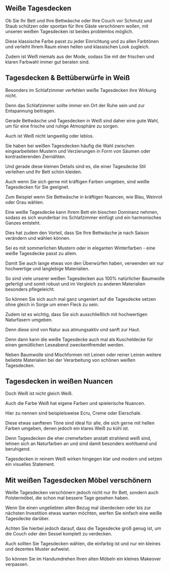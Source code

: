 Weiße Tagesdecken
-----------------

Ob Sie Ihr Bett und Ihre Bettwäsche oder Ihre Couch vor Schmutz und Staub schützen oder spontan für Ihre Gäste verschönern wollen, mit unseren weißen Tagesdecken ist beides problemlos möglich.

Diese klassische Farbe passt zu jeder Einrichtung und zu allen Farbtönen und verleiht Ihrem Raum einen hellen und klassischen Look zugleich.

Zudem ist Weiß niemals aus der Mode, sodass Sie mit der frischen und klaren Farbwahl immer gut beraten sind.

Tagesdecken & Bettüberwürfe in Weiß
-----------------------------------

Besonders im Schlafzimmer verfehlen weiße Tagesdecken ihre Wirkung nicht.

Denn das Schlafzimmer sollte immer ein Ort der Ruhe sein und zur Entspannung beitragen.

Gerade Bettwäsche und Tagesdecken in Weiß sind daher eine gute Wahl, um für eine frische und ruhige Atmosphäre zu sorgen.

Auch ist Weiß nicht langweilig oder leblos.

Sie haben bei weißen Tagesdecken häufig die Wahl zwischen eingearbeiteten Mustern und Verzierungen in Form von Säumen oder kontrastierenden Ziernähten.

Und gerade diese kleinen Details sind es, die einer Tagesdecke Stil verleihen und Ihr Bett schön kleiden.

Auch wenn Sie sich gerne mit kräftigen Farben umgeben, sind weiße Tagesdecken für Sie geeignet.

Zum Beispiel wenn Sie Bettwäsche in kräftigen Nuancen, wie Blau, Weinrot oder Grau wählen.

Eine weiße Tagesdecke kann Ihrem Bett ein bisschen Dominanz nehmen, sodass es sich wunderbar ins Schlafzimmer einfügt und ein harmonisches Ganzes entsteht.

Dies hat zudem den Vorteil, dass Sie Ihre Bettwäsche je nach Saison verändern und wählen können.

Sei es mit sommerlichen Mustern oder in eleganten Winterfarben - eine weiße Tagesdecke passt zu allem.

Damit Sie auch lange etwas von den Überwürfen haben, verwenden wir nur hochwertige und langlebige Materialien.

So sind viele unserer weißen Tagesdecken aus 100% natürlicher Baumwolle gefertigt und somit robust und im Vergleich zu anderen Materialien besonders pflegeleicht.

So können Sie sich auch mal ganz ungeniert auf die Tagesdecke setzen ohne gleich in Sorge um einen Fleck zu sein.

Zudem ist es wichtig, dass Sie sich ausschließlich mit hochwertigen Naturfasern umgeben.

Denn diese sind von Natur aus atmungsaktiv und sanft zur Haut.

Denn dann kann die weiße Tagesdecke auch mal als Kuscheldecke für einen gemütlichen Leseabend zweckentfremdet werden.

Neben Baumwolle sind Mischformen mit Leinen oder reiner Leinen weitere beliebte Materialien bei der Verarbeitung von schönen weißen Tagesdecken.

Tagesdecken in weißen Nuancen
-----------------------------

Doch Weiß ist nicht gleich Weiß.

Auch die Farbe Weiß hat eigene Farben und spielerische Nuancen.

Hier zu nennen sind beispielsweise Ecru, Creme oder Eierschale.

Diese etwas sanfteren Töne sind ideal für alle, die sich gerne mit hellen Farben umgeben, denen jedoch ein klares Weiß zu kühl ist.

Denn Tagesdecken die eher cremefarben anstatt strahlend weiß sind, lehnen sich an Naturfarben an und sind damit besonders wohltuend und beruhigend.

Tagesdecken in reinem Weiß wirken hingegen klar und modern und setzen ein visuelles Statement.

Mit weißen Tagesdecken Möbel verschönern
----------------------------------------

Weiße Tagesdecken verschönern jedoch nicht nur Ihr Bett, sondern auch Polstermöbel, die schon mal bessere Tage gesehen haben.

Wenn Sie einen ungeliebten alten Bezug mal überdecken oder bis zur nächsten Investition etwas warten möchten, werfen Sie einfach eine weiße Tagesdecke darüber.

Achten Sie hierbei jedoch darauf, dass die Tagesdecke groß genug ist, um die Couch oder den Sessel komplett zu verdecken.

Auch sollten Sie Tagesdecken wählen, die einfarbig ist und nur ein kleines und dezentes Muster aufweist.

So können Sie im Handumdrehen Ihren alten Möbeln ein kleines Makeover verpassen.


